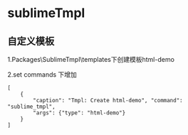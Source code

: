 # sublimeTmpl

## 自定义模板
1.Packages\SublimeTmpl\templates下创建模板html-demo

2.set commands 下增加
    
    [
        {
            "caption": "Tmpl: Create html-demo", "command": "sublime_tmpl",
            "args": {"type": "html-demo"}
        }
    ]
